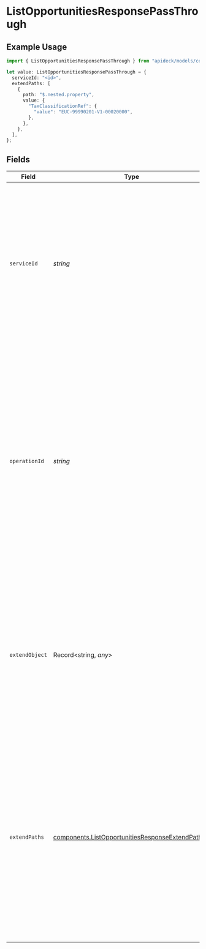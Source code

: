 # ListOpportunitiesResponsePassThrough

## Example Usage

```typescript
import { ListOpportunitiesResponsePassThrough } from "apideck/models/components";

let value: ListOpportunitiesResponsePassThrough = {
  serviceId: "<id>",
  extendPaths: [
    {
      path: "$.nested.property",
      value: {
        "TaxClassificationRef": {
          "value": "EUC-99990201-V1-00020000",
        },
      },
    },
  ],
};
```

## Fields

| Field                                                                                                                                                                                                                                                                                                                                                        | Type                                                                                                                                                                                                                                                                                                                                                         | Required                                                                                                                                                                                                                                                                                                                                                     | Description                                                                                                                                                                                                                                                                                                                                                  |
| ------------------------------------------------------------------------------------------------------------------------------------------------------------------------------------------------------------------------------------------------------------------------------------------------------------------------------------------------------------ | ------------------------------------------------------------------------------------------------------------------------------------------------------------------------------------------------------------------------------------------------------------------------------------------------------------------------------------------------------------ | ------------------------------------------------------------------------------------------------------------------------------------------------------------------------------------------------------------------------------------------------------------------------------------------------------------------------------------------------------------ | ------------------------------------------------------------------------------------------------------------------------------------------------------------------------------------------------------------------------------------------------------------------------------------------------------------------------------------------------------------ |
| `serviceId`                                                                                                                                                                                                                                                                                                                                                  | *string*                                                                                                                                                                                                                                                                                                                                                     | :heavy_check_mark:                                                                                                                                                                                                                                                                                                                                           | A string identifier for the service to which the pass_through data should be applied. This ensures that the custom data is correctly routed and processed by the intended service, facilitating seamless integration and operation across different platforms.                                                                                               |
| `operationId`                                                                                                                                                                                                                                                                                                                                                | *string*                                                                                                                                                                                                                                                                                                                                                     | :heavy_minus_sign:                                                                                                                                                                                                                                                                                                                                           | This property contains an optional identifier for a specific workflow operation within the CRM system. It is a string that helps in associating the pass-through data with a particular operation, especially useful when multiple downstream requests are involved in a Unify call. This allows developers to track and manage operations more effectively. |
| `extendObject`                                                                                                                                                                                                                                                                                                                                               | Record<string, *any*>                                                                                                                                                                                                                                                                                                                                        | :heavy_minus_sign:                                                                                                                                                                                                                                                                                                                                           | This property is an object that allows for the direct extension of data with any additional properties. It provides flexibility in adding custom fields or data points to the response, enabling developers to tailor the CRM data to specific needs or integrations.                                                                                        |
| `extendPaths`                                                                                                                                                                                                                                                                                                                                                | [components.ListOpportunitiesResponseExtendPaths](../../models/components/listopportunitiesresponseextendpaths.md)[]                                                                                                                                                                                                                                         | :heavy_minus_sign:                                                                                                                                                                                                                                                                                                                                           | This property is an array of objects designed for structured data modifications using specified paths. Each object within the array defines a path and a value, allowing precise updates or extensions to the CRM data structure. This feature is particularly useful for developers needing to apply complex data transformations or integrations.          |